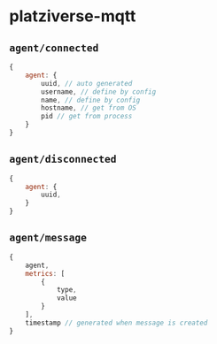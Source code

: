 # platziverse-mqtt

## `agent/connected`

``` js
{
    agent: {
        uuid, // auto generated
        username, // define by config
        name, // define by config
        hostname, // get from OS
        pid // get from process
    }
}

```

## `agent/disconnected`

``` js
{
    agent: {
        uuid,
    }
}

```

## `agent/message`

``` js
{
    agent,
    metrics: [
        {
            type,
            value
        }
    ],
    timestamp // generated when message is created
}

```
